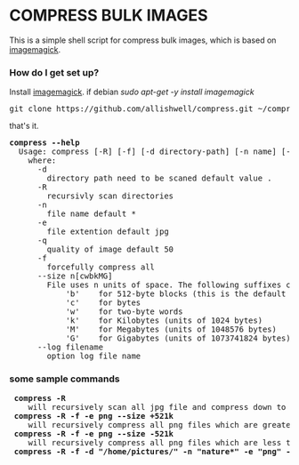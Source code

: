 # COMPRESS BULK IMAGES #

This is a simple shell script for compress bulk images, which is based on [imagemagick](http://www.imagemagick.org/). 

### How do I get set up? ###

Install [imagemagick](http://www.imagemagick.org/script/install-source.php#unix).
if debian *sudo apt-get -y install imagemagick*

<pre>
git clone https://github.com/allishwell/compress.git ~/compress && cd ~/compress && ln -s ~/compress/compress.sh compress && echo 'export PATH=$PATH:~/compress' >> ~/.bashrc && bash
</pre>
that's it.
<pre>
<b>compress --help</b>
  Usage: compress [-R] [-f] [-d directory-path] [-n name] [-e extention] [-q quality]
    where:
      -d 
        directory path need to be scaned default value .
      -R
        recursivly scan directories
      -n 
        file name default * 
      -e 
        file extention default jpg
      -q 
        quality of image default 50
      -f 
        forcefully compress all
      --size n[cwbkMG]
        File uses n units of space. The following suffixes can be used:
            'b'    for 512-byte blocks (this is the default if no suffix  is used)
            'c'    for bytes
            'w'    for two-byte words
            'k'    for Kilobytes (units of 1024 bytes)
            'M'    for Megabytes (units of 1048576 bytes)
            'G'    for Gigabytes (units of 1073741824 bytes)
      --log filename
        option log file name
</pre>

### some sample commands ###
<pre>
 <b>compress -R</b>
    will recursively scan all jpg file and compress down to 50%
 <b>compress -R -f -e png --size +521k</b>
    will recursively compress all png files which are greater than 512k size
 <b>compress -R -f -e png --size -521k</b>
    will recursively compress all png files which are less than 512k size
 <b>compress -R -f -d "/home/pictures/" -n "nature*" -e "png" -q 70</b>
 </pre>
